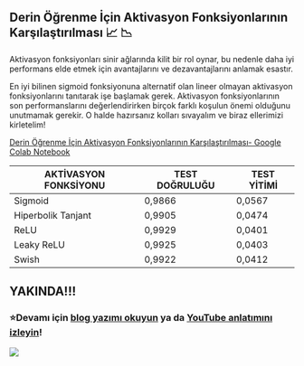 ## Derin Öğrenme İçin Aktivasyon Fonksiyonlarının Karşılaştırılması :chart_with_upwards_trend: :chart_with_downwards_trend:

Aktivasyon fonksiyonları sinir ağlarında kilit bir rol oynar, bu nedenle daha iyi performans elde etmek için avantajlarını ve dezavantajlarını anlamak esastır.

En iyi bilinen sigmoid fonksiyonuna alternatif olan lineer olmayan aktivasyon fonksiyonlarını tanıtarak işe başlamak gerek. Aktivasyon fonksiyonlarının son performanslarını değerlendirirken birçok farklı koşulun önemi olduğunu unutmamak gerekir. O halde hazırsanız kolları sıvayalım ve biraz ellerimizi kirletelim!

[Derin Öğrenme İçin Aktivasyon Fonksiyonlarının Karşılaştırılması- Google Colab Notebook](https://colab.research.google.com/github/ayyucekizrak/Udemy_DerinOgrenmeyeGiris/blob/master/Aktivasyon_Fonksiyonlarinin_Karsilastirilmasi/Aktivasyon_Fonksiyonlar%C4%B1_Kar%C5%9F%C4%B1la%C5%9Ft%C4%B1rmas%C4%B1.ipynb)

| AKTİVASYON FONKSİYONU   | TEST DOĞRULUĞU | TEST YİTİMİ   |
| -------------           | -------------  | ------------- |
| Sigmoid                 | 0,9866         | 0,0567        |
| Hiperbolik Tanjant      | 0,9905         | 0,0474        |
| ReLU                    | 0,9929         | 0,0401        |
| Leaky ReLU              | 0,9925         | 0,0403        |
| Swish                   | 0,9922         | 0,0412        |

## YAKINDA!!!
### ⭐️Devamı için [blog yazımı okuyun](https://) ya da  [YouTube anlatımını izleyin](https://www.youtube.com/watch?v=ZMkLC-ebIqE&lc=z23ycfpylrbgd35gq04t1aokges1i24xfrpexcolv3yhrk0h00410)! 


<img align="left" src="AktivasyonFonksiyonları.png">
